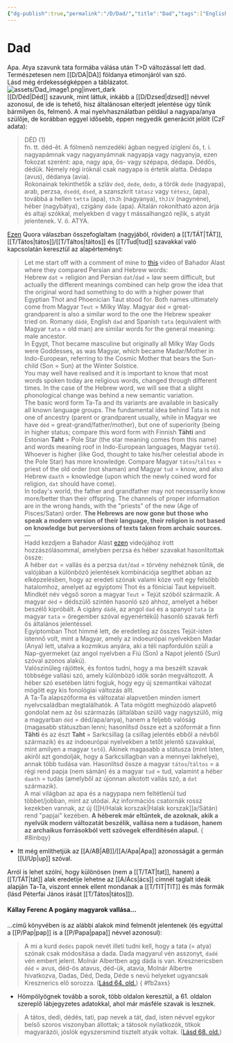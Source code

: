 ```yaml
---
{"dg-publish":true,"permalink":"/D/Dad/","title":"Dad","tags":["Englishtexttranslated"],"created":"2024-04-25T12:55","updated":"2024-10-25T16:53"}
---
```



# Dad

Apa. Atya szavunk tata formába válása után T>D változással lett dad. Természetesen nem [[D/DA\|DA]] földanya etimonjáról van szó.  
Lásd még érdekességképpen a táblázatot.  
![assets/Dad_image1.png|invert_dark](/img/user/D/assets/Dad_image1.png)  
[[D/Déd\|Déd]] szavunk, mint láttuk, inkább a [[D/Dzsed\|dzsed]] névvel azonosul, de ide is tehető, hisz általánosan elterjedt jelentése úgy tűnik bármilyen ős, felmenő. A mai nyelvhasználatban például a nagyapa/anya szülője, de korábban eggyel idősebb, éppen negyedik generációt jelölt (CzF adata):  
> DÉD (1)  
>  fn. tt. déd-ět. A fölmenő nemzedéki ágban negyed ízigleni ős, t. i. nagyapámnak vagy nagyanyámnak nagyapja vagy nagyanyja, ezen fokozat szerént: apa, nagy apa, ős- vagy szépapa, dédapa. Dédős, dédük. Némely régi iróknál csak nagyapa is értetik alatta. Dédapa (avus), dédanya (avia).  
> Rokonainak tekinthetők a szláv `ded`, `dede`, `dedo`, a török `dede` (nagyapa), arab, perzsa, `dsedd`, `dsed`, a szanszkrit `tátasz` vagy `tétesz`, (apa), továbbá a hellen `tetta` (apa), `thJh` (nagyanya), `thJiV` (nagynéne), héber (nagybátya), czigány `dáde` (apa). Általán rokonítható azon árja és altaji szókkal, melyekben d vagy t mássalhangzó rejlik, s atyát jelentenek. V. ö. ATYA.  

[Ezen](https://qr.ae/pvoINh) Quora válaszban összefoglaltam (nagyjából, röviden) a [[T/TÁT\|TÁT]], [[T/Tátos\|tátos]]/[[T/Táltos\|táltos]] és [[T/Tud\|tud]] szavakkal való kapcsolatán keresztül az alapérteményt:  
> Let me start off with a comment of mine to [this](https://www.youtube.com/watch?v=d5dtZEVQk6Q) video of Bahador Alast where they compared Persian and Hebrew words:  
> Hebrew `dat` = religion and Persian `dat`/`dad` = law seem difficult, but actually the different meanings combined can help grow the idea that the original word had something to do with a higher power that Egyptian Thot and Phoenician Taut stood for. Both names ultimately come from Magyar `Teut` = Milky Way. Magyar `déd` = great-grandparent is also a similar word to the one the Hebrew speaker tried on. Romany `dádé`, English `dad` and Spanish `tata` (equivalent with Magyar `tata` = old man) are similar words for the general meaning: male ancestor.  
> In Egypt, Thot became masculine but originally all Milky Way Gods were Goddesses, as was Magyar, which became Madar/Mother in Indo-European, referring to the Cosmic Mother that bears the Sun-child (Son = Sun) at the Winter Solstice.  
> You may well have realised and it is important to know that most words spoken today are religious words, changed through different times. In the case of the Hebrew word, we will see that a slight phonological change was behind a new semantic variation.  
> The basic word form Ta-Ta and its variants are available in basically all known language groups. The fundamental idea behind Tata is not one of ancestry (parent or grandparent usually, while in Magyar we have `déd` = great-grand/father/mother), but one of superiority (being in higher status; compare this word form with Finnish **Tähti** and Estonian **Taht** = Pole Star (the star meaning comes from this name) and words meaning roof in Indo-European languages, Magyar `tető`). Whoever is higher (like God, thought to take his/her celestial abode in the Pole Star) has more knowledge. Compare Magyar `tátos`/`táltos` = priest of the old order (not shaman) and Magyar `tud` = know, and also Hebrew `daath` = knowledge (upon which the newly coined word for religion, `dat` should have come).  
> In today's world, the father and grandfather may not necessarily know more/better than their offspring. The channels of proper information are in the wrong hands, with the "priests" of the new (Age of Pisces/Satan) order. **The Hebrews are now gone but those who speak a modern version of their language, their religion is not based on knowledge but perversions of texts taken from archaic sources.**  
> —  
> Hadd kezdjem a Bahador Alast [ezen](https://www.youtube.com/watch?v=d5dtZEVQk6Q) videójához írott hozzászólásommal, amelyben perzsa és héber szavakat hasonlítottak össze:  
> A héber `dat` = vallás és a perzsa `dat`/`dad` = törvény nehéznek tűnik, de valójában a különböző jelentések kombinációja segíthet abban az elképzelésben, hogy az eredeti szónak valami köze volt egy felsőbb hatalomhoz, amelyet az egyiptomi Thot és a föníciai Taut képviselt. Mindkét név végső soron a magyar `Teut` = Tejút szóból származik. A magyar `déd` = dédszülő szintén hasonló szó ahhoz, amelyet a héber beszélő kipróbált. A cigány `dádé`, az angol `dad` és a spanyol `tata` (a magyar `tata` = öregember szóval egyenértékű) hasonló szavak férfi ős általános jelentéssel.  
> Egyiptomban Thot hímmé lett, de eredetileg az összes Tejút-isten istennő volt, mint a Magyar, amely az indoeurópai nyelvekben Madar (Anya) lett, utalva a kozmikus anyára, aki a téli napfordulón szüli a Nap-gyermeket (az angol nyelvben a Fiú (Son) a Napot jelentő (Sun) szóval azonos alakú).  
> Valószínűleg rájöttek, és fontos tudni, hogy a ma beszélt szavak többsége vallási szó, amely különböző idők során megváltozott. A héber szó esetében látni fogjuk, hogy egy új szemantikai változat mögött egy kis fonológiai változás állt.  
> A Ta-Ta alapszóforma és változatai alapvetően minden ismert nyelvcsaládban megtalálhatók. A Tata mögött meghúzódó alapvető gondolat nem az ősi származás (általában szülő vagy nagyszülő, míg a magyarban `déd` = déd/apa/anya), hanem a feljebb valóság (magasabb státuszban lenni; hasonlítsd össze ezt a szóformát a finn **Tähti** és az észt **Taht** = Sarkcsillag (a csillag jelentés ebből a névből származik) és az indoeurópai nyelvekben a tetőt jelentő szavakkal, mint amilyen a magyar `tető`). Akinek magasabb a státusza (mint Isten, akiről azt gondolják, hogy a Sarkcsillagban van a mennyei lakhelye), annak több tudása van. Hasonlítsd össze a magyar `tátos`/`táltos` = a régi rend papja (nem sámán) és a magyar `tud` = tud, valamint a héber `daath` = tudás (amelyből az újonnan alkotott vallás szó, a `dat` származik).  
> A mai világban az apa és a nagypapa nem feltétlenül tud többet/jobban, mint az utódai. Az információs csatornák rossz kezekben vannak, az új ([[H/Halak korszak\|Halak korszak]]a/Sátán) rend "papjai" kezében. **A héberek már eltűntek, de azoknak, akik a nyelvük modern változatát beszélik, vallása nem a tudáson, hanem az archaikus forrásokból vett szövegek elferdítésén alapul.**  { #8inbqy}

- Itt még említhetjük az [[A/AB\|AB]]/[[A/Apa\|Apa]] azonosságát a germán [[U/Up\|up]] szóval.

Arról is lehet szólni, hogy különösen (nem a [[T/TAT\|tat]], hanem) a [[T/TÁT\|tát]] alak eredetije lehetne az [[A/Ács\|ács]] címnél taglalt ideák alapján Ta-Ta, viszont ennek ellent mondanak a [[T/TIT\|TIT]] és más formák (lásd Péterfai János írását [[T/Tátos\|tátos]]).  

#### Kállay Ferenc A pogány magyarok vallása...

...című könyvében is az alábbi alakok mind felmenőt jelentenek (és egyúttal a [[P/Pap\|pap]] is a [[P/Papa\|papa]] névvel azonosul):  
> A mi a kurd `dedés` papok nevét illeti tudni kell, hogy a tata (= atya) szónak csak módosítása a dada. Dada magyarul vén asszonyt, `dadé` vén embert jelent. Molnár Albertben agg dáda is van. Kresznericsben `déd` = avus, déd-ös atavus, déd-ük, atavia, Molnár Albertre hivatkozva, Dadas, Déd, Deda, Déde s nevü helyeket ugyancsak Kresznerics elő sorozza. ([Lásd 64. old.](zotero://open-pdf/library/items/DFI47XPY?page=64&annotation=U7LSQLQT))  { #fb2axs}

- Hömpölyögnek tovább a sorok, több oldalon keresztül, a 61. oldalon szereplő lábjegyzetes adatokkal, ahol már másféle szavak is lesznek.

> A tátos, dedi, dédés, tati, pap nevek a tát, dad, isten névvel egykor belső szoros viszonyban állottak; a tátosok nyilatkozók, titkok magyarázói, jóslók egyszersmind tisztelt atyák voltak. ([Lásd 68. old.](zotero://open-pdf/library/items/DFI47XPY?page=68&annotation=3VN5QPT3))  